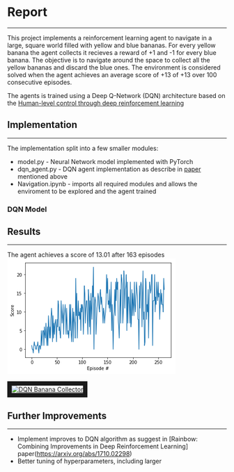 # Report
---
This project implements a reinforcement learning agent to navigate in a large, square world filled with yellow and blue bananas. For every yellow banana the agent collects it recieves a reward of +1 and -1 for every blue banana. The objective is to navigate around the space to collect all the yellow bananas and discard the blue ones. The environment is considered solved when the agent achieves an average score of +13  of +13 over 100 consecutive episodes.

The agents is trained using a Deep Q-Network (DQN) architecture based on the [Human-level control through deep reinforcement learning](https://www.nature.com/articles/nature14236)

## Implementation
---

The implementation split into a few smaller modules: 

* model.py - Neural Network model implemented with PyTorch
* dqn_agent.py - DQN agent implementation as describe in [paper](https://www.nature.com/articles/nature14236) mentioned above
* Navigation.ipynb - imports all required modules and allows the enviroment to be explored and the agent trained

### DQN Model





## Results
---
The agent achieves a score of 13.01 after 163 episodes
![alt text](data/images/episodes.png "Training Episodes")

<a href="http://www.youtube.com/watch?feature=player_embedded&v=TcdwhNYr7Hc
" target="_blank"><img src="http://img.youtube.com/vi/TcdwhNYr7Hc/0.jpg" 
alt="DQN Banana Collector" width="240" height="180" border="10" /></a>



## Further Improvements
---
* Implement improves to DQN algorithm as suggest in  [Rainbow: Combining Improvements in Deep Reinforcement Learning] paper(https://arxiv.org/abs/1710.02298) 
* Better tuning of hyperparameters, including larger  
